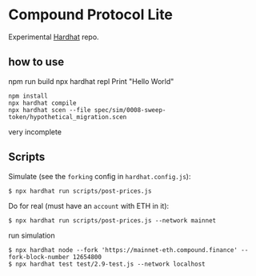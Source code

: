 # Compound Protocol Lite

Experimental [Hardhat](https://hardhat.org/) repo.

## how to use

npm run build
npx hardhat repl Print \"Hello World\"


```
npm install
npx hardhat compile
npx hardhat scen --file spec/sim/0008-sweep-token/hypothetical_migration.scen
```

very incomplete


## Scripts

Simulate (see the `forking` config in `hardhat.config.js`):

```
$ npx hardhat run scripts/post-prices.js
```

Do for real (must have an `account` with ETH in it):

```
$ npx hardhat run scripts/post-prices.js --network mainnet
```


run simulation
```
$ npx hardhat node --fork 'https://mainnet-eth.compound.finance' --fork-block-number 12654800
$ npx hardhat test test/2.9-test.js --network localhost
```
